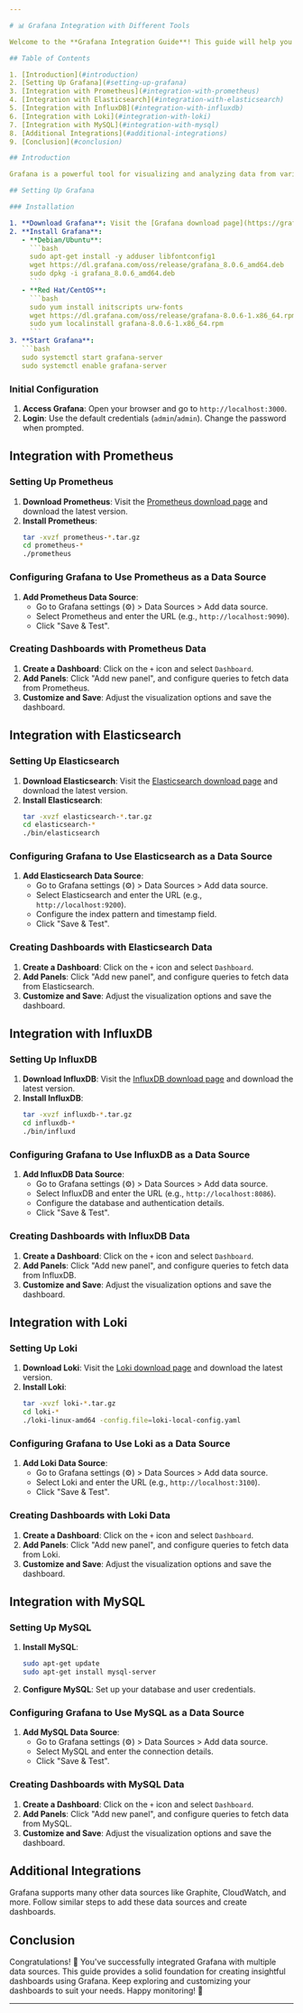 ```yaml
---

# 📊 Grafana Integration with Different Tools

Welcome to the **Grafana Integration Guide**! This guide will help you integrate Grafana with various data sources, step-by-step, with hands-on instructions and screenshots. Let's get started! 🚀

## Table of Contents

1. [Introduction](#introduction)
2. [Setting Up Grafana](#setting-up-grafana)
3. [Integration with Prometheus](#integration-with-prometheus)
4. [Integration with Elasticsearch](#integration-with-elasticsearch)
5. [Integration with InfluxDB](#integration-with-influxdb)
6. [Integration with Loki](#integration-with-loki)
7. [Integration with MySQL](#integration-with-mysql)
8. [Additional Integrations](#additional-integrations)
9. [Conclusion](#conclusion)

## Introduction

Grafana is a powerful tool for visualizing and analyzing data from various sources. This guide covers integration with Prometheus, Elasticsearch, InfluxDB, Loki, and MySQL. Each section includes setup, configuration, and dashboard creation instructions.

## Setting Up Grafana

### Installation

1. **Download Grafana**: Visit the [Grafana download page](https://grafana.com/get) and download the version for your OS.
2. **Install Grafana**:
   - **Debian/Ubuntu**:
     ```bash
     sudo apt-get install -y adduser libfontconfig1
     wget https://dl.grafana.com/oss/release/grafana_8.0.6_amd64.deb
     sudo dpkg -i grafana_8.0.6_amd64.deb
     ```
   - **Red Hat/CentOS**:
     ```bash
     sudo yum install initscripts urw-fonts
     wget https://dl.grafana.com/oss/release/grafana-8.0.6-1.x86_64.rpm
     sudo yum localinstall grafana-8.0.6-1.x86_64.rpm
     ```
3. **Start Grafana**:
   ```bash
   sudo systemctl start grafana-server
   sudo systemctl enable grafana-server
   ```

### Initial Configuration

1. **Access Grafana**: Open your browser and go to `http://localhost:3000`.
2. **Login**: Use the default credentials (`admin`/`admin`). Change the password when prompted.

## Integration with Prometheus

### Setting Up Prometheus

1. **Download Prometheus**: Visit the [Prometheus download page](https://prometheus.io/download/) and download the latest version.
2. **Install Prometheus**:
   ```bash
   tar -xvzf prometheus-*.tar.gz
   cd prometheus-*
   ./prometheus
   ```

### Configuring Grafana to Use Prometheus as a Data Source

1. **Add Prometheus Data Source**:
   - Go to Grafana settings (⚙️) > Data Sources > Add data source.
   - Select Prometheus and enter the URL (e.g., `http://localhost:9090`).
   - Click "Save & Test".

### Creating Dashboards with Prometheus Data

1. **Create a Dashboard**: Click on the `+` icon and select `Dashboard`.
2. **Add Panels**: Click "Add new panel", and configure queries to fetch data from Prometheus.
3. **Customize and Save**: Adjust the visualization options and save the dashboard.

## Integration with Elasticsearch

### Setting Up Elasticsearch

1. **Download Elasticsearch**: Visit the [Elasticsearch download page](https://www.elastic.co/downloads/elasticsearch) and download the latest version.
2. **Install Elasticsearch**:
   ```bash
   tar -xvzf elasticsearch-*.tar.gz
   cd elasticsearch-*
   ./bin/elasticsearch
   ```

### Configuring Grafana to Use Elasticsearch as a Data Source

1. **Add Elasticsearch Data Source**:
   - Go to Grafana settings (⚙️) > Data Sources > Add data source.
   - Select Elasticsearch and enter the URL (e.g., `http://localhost:9200`).
   - Configure the index pattern and timestamp field.
   - Click "Save & Test".

### Creating Dashboards with Elasticsearch Data

1. **Create a Dashboard**: Click on the `+` icon and select `Dashboard`.
2. **Add Panels**: Click "Add new panel", and configure queries to fetch data from Elasticsearch.
3. **Customize and Save**: Adjust the visualization options and save the dashboard.

## Integration with InfluxDB

### Setting Up InfluxDB

1. **Download InfluxDB**: Visit the [InfluxDB download page](https://portal.influxdata.com/downloads/) and download the latest version.
2. **Install InfluxDB**:
   ```bash
   tar -xvzf influxdb-*.tar.gz
   cd influxdb-*
   ./bin/influxd
   ```

### Configuring Grafana to Use InfluxDB as a Data Source

1. **Add InfluxDB Data Source**:
   - Go to Grafana settings (⚙️) > Data Sources > Add data source.
   - Select InfluxDB and enter the URL (e.g., `http://localhost:8086`).
   - Configure the database and authentication details.
   - Click "Save & Test".

### Creating Dashboards with InfluxDB Data

1. **Create a Dashboard**: Click on the `+` icon and select `Dashboard`.
2. **Add Panels**: Click "Add new panel", and configure queries to fetch data from InfluxDB.
3. **Customize and Save**: Adjust the visualization options and save the dashboard.

## Integration with Loki

### Setting Up Loki

1. **Download Loki**: Visit the [Loki download page](https://grafana.com/oss/loki/) and download the latest version.
2. **Install Loki**:
   ```bash
   tar -xvzf loki-*.tar.gz
   cd loki-*
   ./loki-linux-amd64 -config.file=loki-local-config.yaml
   ```

### Configuring Grafana to Use Loki as a Data Source

1. **Add Loki Data Source**:
   - Go to Grafana settings (⚙️) > Data Sources > Add data source.
   - Select Loki and enter the URL (e.g., `http://localhost:3100`).
   - Click "Save & Test".

### Creating Dashboards with Loki Data

1. **Create a Dashboard**: Click on the `+` icon and select `Dashboard`.
2. **Add Panels**: Click "Add new panel", and configure queries to fetch data from Loki.
3. **Customize and Save**: Adjust the visualization options and save the dashboard.

## Integration with MySQL

### Setting Up MySQL

1. **Install MySQL**:
   ```bash
   sudo apt-get update
   sudo apt-get install mysql-server
   ```
2. **Configure MySQL**: Set up your database and user credentials.

### Configuring Grafana to Use MySQL as a Data Source

1. **Add MySQL Data Source**:
   - Go to Grafana settings (⚙️) > Data Sources > Add data source.
   - Select MySQL and enter the connection details.
   - Click "Save & Test".

### Creating Dashboards with MySQL Data

1. **Create a Dashboard**: Click on the `+` icon and select `Dashboard`.
2. **Add Panels**: Click "Add new panel", and configure queries to fetch data from MySQL.
3. **Customize and Save**: Adjust the visualization options and save the dashboard.

## Additional Integrations

Grafana supports many other data sources like Graphite, CloudWatch, and more. Follow similar steps to add these data sources and create dashboards.

## Conclusion

Congratulations! 🎉 You've successfully integrated Grafana with multiple data sources. This guide provides a solid foundation for creating insightful dashboards using Grafana. Keep exploring and customizing your dashboards to suit your needs. Happy monitoring! 🚀

---
```


